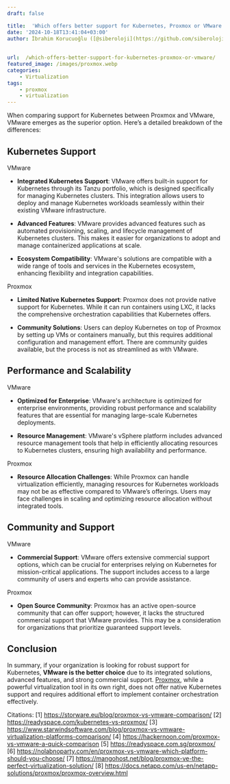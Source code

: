 ```yaml
---
draft: false

title:  'Which offers better support for Kubernetes, Proxmox or VMware'
date: '2024-10-18T13:41:04+03:00'
author: İbrahim Korucuoğlu ([@siberoloji](https://github.com/siberoloji))
 
 
url:  /which-offers-better-support-for-kubernetes-proxmox-or-vmware/
featured_image: /images/proxmox.webp
categories:
    - Virtualization
tags:
    - proxmox
    - virtualization
---
```



When comparing support for Kubernetes between Proxmox and VMware, VMware emerges as the superior option. Here’s a detailed breakdown of the differences:



## Kubernetes Support



VMware


* **Integrated Kubernetes Support**: VMware offers built-in support for Kubernetes through its Tanzu portfolio, which is designed specifically for managing Kubernetes clusters. This integration allows users to deploy and manage Kubernetes workloads seamlessly within their existing VMware infrastructure.

* **Advanced Features**: VMware provides advanced features such as automated provisioning, scaling, and lifecycle management of Kubernetes clusters. This makes it easier for organizations to adopt and manage containerized applications at scale.

* **Ecosystem Compatibility**: VMware's solutions are compatible with a wide range of tools and services in the Kubernetes ecosystem, enhancing flexibility and integration capabilities.




Proxmox


* **Limited Native Kubernetes Support**: Proxmox does not provide native support for Kubernetes. While it can run containers using LXC, it lacks the comprehensive orchestration capabilities that Kubernetes offers.

* **Community Solutions**: Users can deploy Kubernetes on top of Proxmox by setting up VMs or containers manually, but this requires additional configuration and management effort. There are community guides available, but the process is not as streamlined as with VMware.




## Performance and Scalability



VMware


* **Optimized for Enterprise**: VMware's architecture is optimized for enterprise environments, providing robust performance and scalability features that are essential for managing large-scale Kubernetes deployments.

* **Resource Management**: VMware's vSphere platform includes advanced resource management tools that help in efficiently allocating resources to Kubernetes clusters, ensuring high availability and performance.




Proxmox


* **Resource Allocation Challenges**: While Proxmox can handle virtualization efficiently, managing resources for Kubernetes workloads may not be as effective compared to VMware’s offerings. Users may face challenges in scaling and optimizing resource allocation without integrated tools.




## Community and Support



VMware


* **Commercial Support**: VMware offers extensive commercial support options, which can be crucial for enterprises relying on Kubernetes for mission-critical applications. The support includes access to a large community of users and experts who can provide assistance.




Proxmox


* **Open Source Community**: Proxmox has an active open-source community that can offer support; however, it lacks the structured commercial support that VMware provides. This may be a consideration for organizations that prioritize guaranteed support levels.




## Conclusion



In summary, if your organization is looking for robust support for Kubernetes, **VMware is the better choice** due to its integrated solutions, advanced features, and strong commercial support. <a href="https://www.siberoloji.com/proxmox-must-know-powerful-open-source-virtualization-solution/" target="_blank" rel="noopener" title="Proxmox: Must Know Powerful Open-Source Virtualization Solution">Proxmox</a>, while a powerful virtualization tool in its own right, does not offer native Kubernetes support and requires additional effort to implement container orchestration effectively.



Citations: [1] https://storware.eu/blog/proxmox-vs-vmware-comparison/ [2] <a href="https://readyspace.com/kubernetes-vs-proxmox/" target="_blank" rel="noopener" title="">https://readyspace.com/kubernetes-vs-proxmox/</a> [3] https://www.starwindsoftware.com/blog/proxmox-vs-vmware-virtualization-platforms-comparison/ [4] https://hackernoon.com/proxmox-vs-vmware-a-quick-comparison [5] https://readyspace.com.sg/proxmox/ [6] https://nolabnoparty.com/en/proxmox-vs-vmware-which-platform-should-you-choose/ [7] https://mangohost.net/blog/proxmox-ve-the-perfect-virtualization-solution/ [8] https://docs.netapp.com/us-en/netapp-solutions/proxmox/proxmox-overview.html
